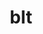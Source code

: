 ---
title: "blt"
layout: cache
categories: [package, v0.18]
meta: {"versions": ["0.5.1"], "compilers": ["gcc@7.5.0"], "oss": ["ubuntu18.04"], "platforms": ["linux"], "targets": ["x86_64"], "stacks": ["e4s", "radiuss"], "num_specs": 1, "num_specs_by_stack": {"radiuss": 1, "e4s": 1}}
spec_details: [{"hash": "i2fih3pyderbh6jy5czoli3g4tecma75", "compiler": "gcc@7.5.0", "versions": ["0.5.1"], "os": "ubuntu18.04", "platform": "linux", "target": "x86_64", "variants": [], "stacks": ["radiuss", "e4s"], "size": "-", "tarball": "https://binaries.spack.io/releases/v0.18/build_cache/linux-ubuntu18.04-x86_64/gcc-7.5.0/blt-0.5.1/linux-ubuntu18.04-x86_64-gcc-7.5.0-blt-0.5.1-i2fih3pyderbh6jy5czoli3g4tecma75.spack"}]
---